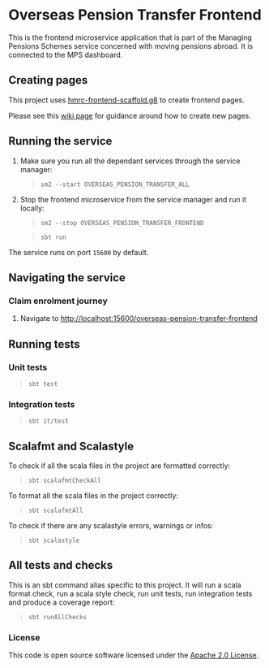 
# Overseas Pension Transfer Frontend

This is the frontend microservice application that is part of the Managing Pensions Schemes service concerned with moving pensions abroad. It is connected to the MPS dashboard.

## Creating pages
This project uses [hmrc-frontend-scaffold.g8](https://github.com/hmrc/hmrc-frontend-scaffold.g8) to create frontend pages.

Please see this [wiki page](https://github.com/hmrc/hmrc-frontend-scaffold.g8/wiki/Usage) for guidance around how to create new pages.

## Running the service

1. Make sure you run all the dependant services through the service manager:

   > `sm2 --start OVERSEAS_PENSION_TRANSFER_ALL`

2. Stop the frontend microservice from the service manager and run it locally:

   > `sm2 --stop OVERSEAS_PENSION_TRANSFER_FRONTEND`

   > `sbt run`

The service runs on port `15600` by default.

## Navigating the service

### Claim enrolment journey

1. Navigate to [http://localhost:15600/overseas-pension-transfer-frontend](http://localhost:16000/manage-alcohol-duty/start)

## Running tests

### Unit tests

> `sbt test`

### Integration tests

> `sbt it/test`

## Scalafmt and Scalastyle

To check if all the scala files in the project are formatted correctly:
> `sbt scalafmtCheckAll`

To format all the scala files in the project correctly:
> `sbt scalafmtAll`

To check if there are any scalastyle errors, warnings or infos:
> `sbt scalastyle`
>

## All tests and checks

This is an sbt command alias specific to this project. It will run a scala format
check, run a scala style check, run unit tests, run integration tests and produce a coverage report:
> `sbt runAllChecks`


### License

This code is open source software licensed under the [Apache 2.0 License]("http://www.apache.org/licenses/LICENSE-2.0.html").